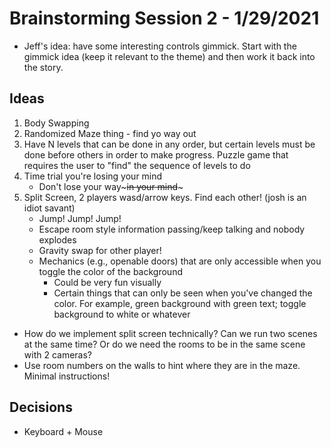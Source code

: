 # Brainstorming Session 2 - 1/29/2021

- Jeff's idea: have some interesting controls gimmick. Start with the gimmick idea (keep it relevant to the theme) and then work it back into the story.

## Ideas

1. Body Swapping
2. Randomized Maze thing - find yo way out
3. Have N levels that can be done in any order, but certain levels must be done before others in order to make progress. Puzzle game that requires the user to "find" the sequence of levels to do
4. Time trial you're losing your mind
   - Don't lose your way~~~in your mind~~~
5. Split Screen, 2 players wasd/arrow keys. Find each other! (josh is an idiot savant)
   - Jump! Jump! Jump!
   - Escape room style information passing/keep talking and nobody explodes
   - Gravity swap for other player!
   - Mechanics (e.g., openable doors) that are only accessible when you toggle the color of the background
     - Could be very fun visually
     - Certain things that can only be seen when you've changed the color. For example, green background with green text; toggle background to white or whatever

- How do we implement split screen technically? Can we run two scenes at the same time? Or do we need the rooms to be in the same scene with 2 cameras?
- Use room numbers on the walls to hint where they are in the maze. Minimal instructions!

## Decisions

- Keyboard + Mouse
